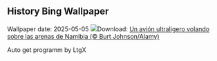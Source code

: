 ## History Bing Wallpaper
Wallpaper date: 2025-05-05
![](https://www.bing.com/th?id=OHR.FlyoverNamibia_ES-ES6293940191_UHD.jpg&w=1000)Download: [Un avión ultraligero volando sobre las arenas de Namibia (© Burt Johnson/Alamy)](https://www.bing.com/th?id=OHR.FlyoverNamibia_ES-ES6293940191_UHD.jpg)

Auto get programm by LtgX
